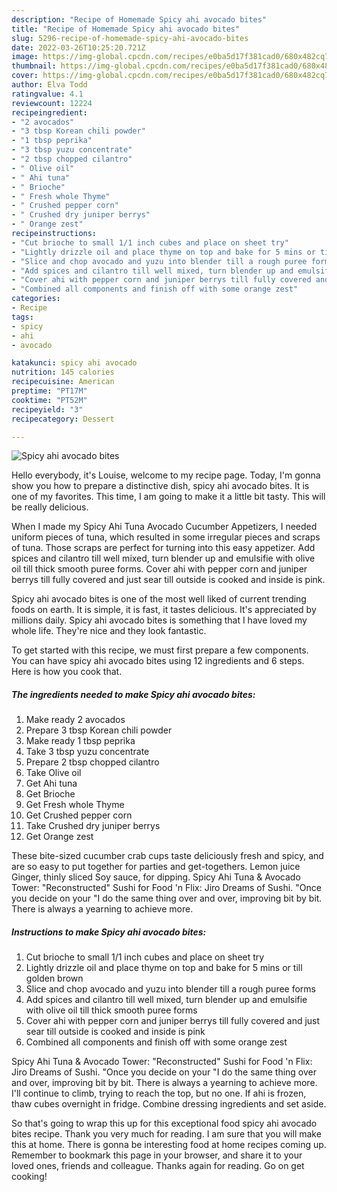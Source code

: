 ```yaml
---
description: "Recipe of Homemade Spicy ahi avocado bites"
title: "Recipe of Homemade Spicy ahi avocado bites"
slug: 5296-recipe-of-homemade-spicy-ahi-avocado-bites
date: 2022-03-26T10:25:20.721Z
image: https://img-global.cpcdn.com/recipes/e0ba5d17f381cad0/680x482cq70/spicy-ahi-avocado-bites-recipe-main-photo.jpg
thumbnail: https://img-global.cpcdn.com/recipes/e0ba5d17f381cad0/680x482cq70/spicy-ahi-avocado-bites-recipe-main-photo.jpg
cover: https://img-global.cpcdn.com/recipes/e0ba5d17f381cad0/680x482cq70/spicy-ahi-avocado-bites-recipe-main-photo.jpg
author: Elva Todd
ratingvalue: 4.1
reviewcount: 12224
recipeingredient:
- "2 avocados"
- "3 tbsp Korean chili powder"
- "1 tbsp peprika"
- "3 tbsp yuzu concentrate"
- "2 tbsp chopped cilantro"
- " Olive oil"
- " Ahi tuna"
- " Brioche"
- " Fresh whole Thyme"
- " Crushed pepper corn"
- " Crushed dry juniper berrys"
- " Orange zest"
recipeinstructions:
- "Cut brioche to small 1/1 inch cubes and place on sheet try"
- "Lightly drizzle oil and place thyme on top and bake for 5 mins or till golden brown"
- "Slice and chop avocado and yuzu into blender till a rough puree forms"
- "Add spices and cilantro till well mixed, turn blender up and emulsifie with olive oil till thick smooth puree forms"
- "Cover ahi with pepper corn and juniper berrys till fully covered and just sear till outside is cooked and inside is pink"
- "Combined all components and finish off with some orange zest"
categories:
- Recipe
tags:
- spicy
- ahi
- avocado

katakunci: spicy ahi avocado 
nutrition: 145 calories
recipecuisine: American
preptime: "PT17M"
cooktime: "PT52M"
recipeyield: "3"
recipecategory: Dessert

---
```



![Spicy ahi avocado bites](https://img-global.cpcdn.com/recipes/e0ba5d17f381cad0/680x482cq70/spicy-ahi-avocado-bites-recipe-main-photo.jpg)

Hello everybody, it's Louise, welcome to my recipe page. Today, I'm gonna show you how to prepare a distinctive dish, spicy ahi avocado bites. It is one of my favorites. This time, I am going to make it a little bit tasty. This will be really delicious.

When I made my Spicy Ahi Tuna Avocado Cucumber Appetizers, I needed uniform pieces of tuna, which resulted in some irregular pieces and scraps of tuna. Those scraps are perfect for turning into this easy appetizer. Add spices and cilantro till well mixed, turn blender up and emulsifie with olive oil till thick smooth puree forms. Cover ahi with pepper corn and juniper berrys till fully covered and just sear till outside is cooked and inside is pink.

Spicy ahi avocado bites is one of the most well liked of current trending foods on earth. It is simple, it is fast, it tastes delicious. It's appreciated by millions daily. Spicy ahi avocado bites is something that I have loved my whole life. They're nice and they look fantastic.


To get started with this recipe, we must first prepare a few components. You can have spicy ahi avocado bites using 12 ingredients and 6 steps. Here is how you cook that.

<!--inarticleads1-->

##### The ingredients needed to make Spicy ahi avocado bites:

1. Make ready 2 avocados
1. Prepare 3 tbsp Korean chili powder
1. Make ready 1 tbsp peprika
1. Take 3 tbsp yuzu concentrate
1. Prepare 2 tbsp chopped cilantro
1. Take  Olive oil
1. Get  Ahi tuna
1. Get  Brioche
1. Get  Fresh whole Thyme
1. Get  Crushed pepper corn
1. Take  Crushed dry juniper berrys
1. Get  Orange zest


These bite-sized cucumber crab cups taste deliciously fresh and spicy, and are so easy to put together for parties and get-togethers. Lemon juice Ginger, thinly sliced Soy sauce, for dipping. Spicy Ahi Tuna &amp; Avocado Tower: &#34;Reconstructed&#34; Sushi for Food &#39;n Flix: Jiro Dreams of Sushi. &#34;Once you decide on your &#34;I do the same thing over and over, improving bit by bit. There is always a yearning to achieve more. 

<!--inarticleads2-->

##### Instructions to make Spicy ahi avocado bites:

1. Cut brioche to small 1/1 inch cubes and place on sheet try
1. Lightly drizzle oil and place thyme on top and bake for 5 mins or till golden brown
1. Slice and chop avocado and yuzu into blender till a rough puree forms
1. Add spices and cilantro till well mixed, turn blender up and emulsifie with olive oil till thick smooth puree forms
1. Cover ahi with pepper corn and juniper berrys till fully covered and just sear till outside is cooked and inside is pink
1. Combined all components and finish off with some orange zest


Spicy Ahi Tuna &amp; Avocado Tower: &#34;Reconstructed&#34; Sushi for Food &#39;n Flix: Jiro Dreams of Sushi. &#34;Once you decide on your &#34;I do the same thing over and over, improving bit by bit. There is always a yearning to achieve more. I&#39;ll continue to climb, trying to reach the top, but no one. If ahi is frozen, thaw cubes overnight in fridge. Combine dressing ingredients and set aside. 

So that's going to wrap this up for this exceptional food spicy ahi avocado bites recipe. Thank you very much for reading. I am sure that you will make this at home. There is gonna be interesting food at home recipes coming up. Remember to bookmark this page in your browser, and share it to your loved ones, friends and colleague. Thanks again for reading. Go on get cooking!
